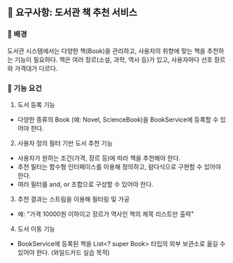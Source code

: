 ## 💼 요구사항: 도서관 책 추천 서비스 
### 🧩 배경<br>
도서관 시스템에서는 다양한 책(Book)을 관리하고, 사용자의 취향에 맞는 책을 추천하는 기능이 필요하다.
책은 여러 장르(소설, 과학, 역사 등)가 있고, 사용자마다 선호 장르와 가격대가 다르다.


### 🎯 기능 요건
1. 도서 등록 기능
- 다양한 종류의 Book (예: Novel, ScienceBook)을 BookService<T extends Book>에 등록할 수 있어야 한다.

2. 사용자 정의 필터 기반 도서 추천 기능
- 사용자가 원하는 조건(가격, 장르 등)에 따라 책을 추천해야 한다.
- 추천 필터는 함수형 인터페이스를 이용해 정의하고, 람다식으로 구현할 수 있어야 한다.
- 여러 필터를 and, or 조합으로 구성할 수 있어야 한다.
3. 추천 결과는 스트림을 이용해 필터링 및 가공
- 예: "가격 10000원 이하이고 장르가 역사인 책의 제목 리스트만 출력"
4. 도서 이동 기능
- BookService<T>에 등록된 책을 List<? super Book> 타입의 외부 보관소로 옮길 수 있어야 한다.
(와일드카드 실습 목적)